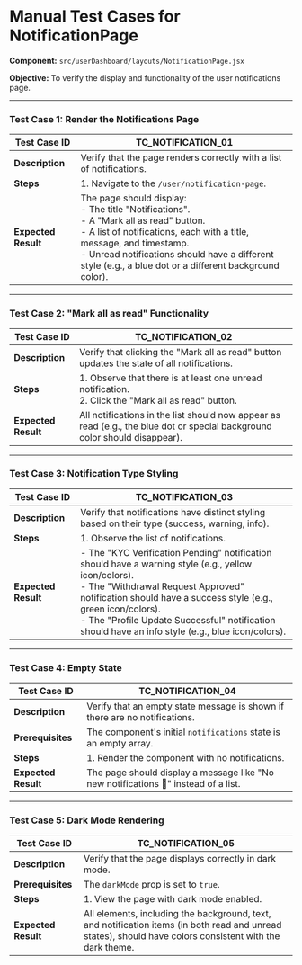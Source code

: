 # Manual Test Cases for NotificationPage

**Component:** `src/userDashboard/layouts/NotificationPage.jsx`

**Objective:** To verify the display and functionality of the user notifications page.

---

### Test Case 1: Render the Notifications Page

| Test Case ID | TC_NOTIFICATION_01                                 |
|--------------|----------------------------------------------------|
| **Description**  | Verify that the page renders correctly with a list of notifications. |
| **Steps**      | 1. Navigate to the `/user/notification-page`. |
| **Expected Result** | The page should display:<br>- The title "Notifications".<br>- A "Mark all as read" button.<br>- A list of notifications, each with a title, message, and timestamp.<br>- Unread notifications should have a different style (e.g., a blue dot or a different background color). |

---

### Test Case 2: "Mark all as read" Functionality

| Test Case ID | TC_NOTIFICATION_02                                 |
|--------------|----------------------------------------------------|
| **Description**  | Verify that clicking the "Mark all as read" button updates the state of all notifications. |
| **Steps**      | 1. Observe that there is at least one unread notification.<br>2. Click the "Mark all as read" button. |
| **Expected Result** | All notifications in the list should now appear as read (e.g., the blue dot or special background color should disappear). |

---

### Test Case 3: Notification Type Styling

| Test Case ID | TC_NOTIFICATION_03                                 |
|--------------|----------------------------------------------------|
| **Description**  | Verify that notifications have distinct styling based on their type (success, warning, info). |
| **Steps**      | 1. Observe the list of notifications. |
| **Expected Result** | - The "KYC Verification Pending" notification should have a warning style (e.g., yellow icon/colors).<br>- The "Withdrawal Request Approved" notification should have a success style (e.g., green icon/colors).<br>- The "Profile Update Successful" notification should have an info style (e.g., blue icon/colors). |

---

### Test Case 4: Empty State

| Test Case ID | TC_NOTIFICATION_04                                 |
|--------------|----------------------------------------------------|
| **Description**  | Verify that an empty state message is shown if there are no notifications. |
| **Prerequisites** | The component's initial `notifications` state is an empty array. |
| **Steps**      | 1. Render the component with no notifications. |
| **Expected Result** | The page should display a message like "No new notifications 🎉" instead of a list. |

---

### Test Case 5: Dark Mode Rendering

| Test Case ID | TC_NOTIFICATION_05                                 |
|--------------|----------------------------------------------------|
| **Description**  | Verify that the page displays correctly in dark mode. |
| **Prerequisites** | The `darkMode` prop is set to `true`. |
| **Steps**      | 1. View the page with dark mode enabled. |
| **Expected Result** | All elements, including the background, text, and notification items (in both read and unread states), should have colors consistent with the dark theme. |
